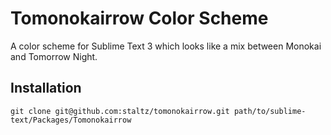 Tomonokairrow Color Scheme
==========================

A color scheme for Sublime Text 3 which looks like a mix between Monokai and Tomorrow Night.


Installation
------------

```git clone git@github.com:staltz/tomonokairrow.git path/to/sublime-text/Packages/Tomonokairrow```
